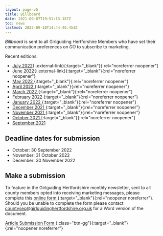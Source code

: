```yaml
---
layout: page-v5
title: Billboard
date: 2021-09-07T19:51:13.187Z
toc: news
lastmod: 2022-09-10T14:44:40.454Z
---
```


_Billboard_ is sent to all Girlguiding Hertforshire Members who have set their communication preferences on _GO_ to subscribe to marketing.

Recent editions:

- [July 2022](https://mailchi.mp/6407b730a1e6/july-2022-billboard-13503552){:.external-link}{:target="_blank"}{:rel="noreferrer noopener"}
- [June 2022](https://mailchi.mp/586f9b294f22/june-2022-billboard-13502192){:.external-link}{:target="_blank"}{:rel="noreferrer noopener"}
- [May 2022 <i class="fa fa-external-link"></i>](https://mailchi.mp/19c64a151e40/may-2022-billboard-13497112){:target="_blank"}{:rel="noreferrer noopener"}
- [April 2022 <i class="fa fa-external-link"></i>](https://mailchi.mp/68a62c9920e7/april-2022-billboard-13450640){:target="_blank"}{:rel="noreferrer noopener"}
- [March 2022 <i class="fa fa-external-link"></i>](https://mailchi.mp/29e184bd9d33/march-2022-billboard-13447924){:target="_blank"}{:rel="noreferrer noopener"}
- [February 2022 <i class="fa fa-external-link"></i>](https://mailchi.mp/1c4050de964e/feb-2022-billboard-6537356){:target="_blank"}{:rel="noreferrer noopener"}
- [January 2022 <i class="fa fa-external-link"></i>](https://mailchi.mp/5f7bc6af2310/jan-2022-billboard-6534420){:target="_blank"}{:rel="noreferrer noopener"}
- [December 2021 <i class="fa fa-external-link"></i>](https://mailchi.mp/38a6694a010d/dec-2021-billboard-6529040){:target="_blank"}{:rel="noreferrer noopener"}
- [November 2021 <i class="fa fa-external-link"></i>](https://mailchi.mp/727accb72bee/nov-2021-billboard-6525976){:target="_blank"}{:rel="noreferrer noopener"}
- [October 2021 <i class="fa fa-external-link"></i>](https://mailchi.mp/2efbb058862e/oct-2021-billboard-6520952){:target="_blank"}{:rel="noreferrer noopener"}
- [September 2021 <i class="fa fa-file-pdf-o"></i>](/assets/docs/september-2021-newsletter.pdf)

## Deadline dates for submission

- October: 30 September 2022
- November: 31 October 2022
- December: 30 November 2022

## Make a submission

To feature in the Girlguiding Hertfordshire monthly newsletter, sent to all county members opted into receiving marketing messages, please complete this [online form  <i class="fa fa-external-link"></i>](https://forms.office.com/Pages/ResponsePage.aspx?id=3yob_CzTykeMNWNnWM6OwYCE4GYtXJ9Ogtjv7oAM_iJUMENVSEM5TEFGQUNVQ1BERklIT0ozUzcwMi4u){:target="_blank"}{:rel="noopener noreferrer"}.  Should you be unable to complete the form please contact <countysec@girlguidinghertfordshire.org.uk> for a Word version of the document.

[Article Submission Form <i class="fa fa-external-link"></i>](https://forms.office.com/Pages/ResponsePage.aspx?id=3yob_CzTykeMNWNnWM6OwYCE4GYtXJ9Ogtjv7oAM_iJUMENVSEM5TEFGQUNVQ1BERklIT0ozUzcwMi4u){:class="btn-gg"}{:target="_blank"}{:rel="noopener noreferrer"}
